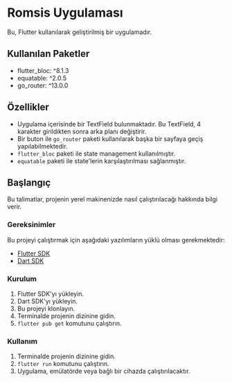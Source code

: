 # Romsis Uygulaması

Bu, Flutter kullanılarak geliştirilmiş bir uygulamadır.

## Kullanılan Paketler

- flutter_bloc: ^8.1.3
- equatable: ^2.0.5
- go_router: ^13.0.0

## Özellikler

- Uygulama içerisinde bir TextField bulunmaktadır. Bu TextField, 4 karakter girildikten sonra arka planı değiştirir.
- Bir buton ile `go_router` paketi kullanılarak başka bir sayfaya geçiş yapılabilmektedir.
- `flutter_bloc` paketi ile state management kullanılmıştır.
- `equatable` paketi ile state'lerin karşılaştırılması sağlanmıştır.

## Başlangıç

Bu talimatlar, projenin yerel makinenizde nasıl çalıştırılacağı hakkında bilgi verir. 

### Gereksinimler

Bu projeyi çalıştırmak için aşağıdaki yazılımların yüklü olması gerekmektedir:

- [Flutter SDK](https://flutter.dev/docs/get-started/install)
- [Dart SDK](https://dart.dev/get-dart)

### Kurulum

1. Flutter SDK'yı yükleyin.
2. Dart SDK'yı yükleyin.
3. Bu projeyi klonlayın.
4. Terminalde projenin dizinine gidin.
5. `flutter pub get` komutunu çalıştırın.

### Kullanım

1. Terminalde projenin dizinine gidin.
2. `flutter run` komutunu çalıştırın.
3. Uygulama, emülatörde veya bağlı bir cihazda çalıştırılacaktır.
